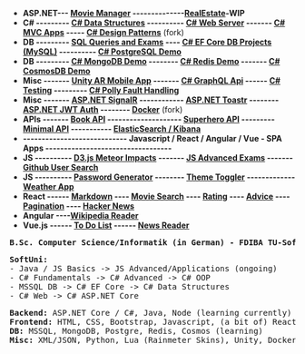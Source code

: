 - **ASP.NET--- [Movie Manager](https://github.com/ivaaak/ASP.NET-MovieManager) --------------[RealEstate](https://github.com/ivaaak/ASP.NET-RealEstate)-WIP**
- **C# ---------  [C# Data Structures](https://github.com/ivaaak/CSharp-Data-Structures) ---------- [C# Web Server](https://github.com/ivaaak/CSharp-Web-Server/tree/main/HTTP%20Server%20Basic) ------- [C# MVC Apps](https://github.com/ivaaak/CSharp-Web-Server) ----- [C# Design Patterns](https://github.com/ivaaak/CSharp-Design-Patterns)** (fork)
- **DB  --------- [SQL Queries and Exams](https://github.com/ivaaak/MS-SQL) ---- [C# EF Core DB Projects (MySQL)](https://github.com/ivaaak/CSharp-DB-EF-Core-Projects) ---------- [C# PostgreSQL Demo](https://github.com/ivaaak/CSharp-PostgreSQL-Repo-Demo)**
- **DB  --------- [C# MongoDB Demo](https://github.com/ivaaak/CSharp-MongoDB-Demo) -------- [C# Redis Demo](https://github.com/ivaaak/CSharp-Redis-Demo) ------- [C# CosmosDB Demo](https://github.com/ivaaak/CSharp-Cosmos-DB-Demo)**
- **Misc ------- [Unity AR Mobile App](https://github.com/ivaaak/Unity/tree/main/AR%20Furniture%20Test) ------- [C# GraphQL Api](https://github.com/ivaaak/GraphQL-Api-Demo) ------ [C# Testing](https://github.com/ivaaak/CSharp-Testing) --------- [C# Polly Fault Handling](https://github.com/ivaaak/CSharp-Polly-Request-Response)**
- **Misc  ------- [ASP.NET SignalR](https://github.com/ivaaak/SignalR-Demo/tree/main/SignalRChat) ------------ [ASP.NET Toastr](https://github.com/ivaaak/ASP.NET-Toastr-Demo) -------- [ASP.NET JWT Auth](https://github.com/ivaaak/ASP.NET-JWT-Auth) -------- [Docker](https://github.com/ivaaak/Docker)** (fork)
- **APIs ------- [Book API](https://github.com/ivaaak/CSharp-API/tree/main/ASP.NET%20BookAPI) -------------------- [Superhero API](https://github.com/ivaaak/CSharp-API/tree/main/ASP.NET%20SuperHeroAPI) --------- [Minimal API](https://github.com/ivaaak/CSharp-API/tree/main/ASP.NET%20MinimalAPI%20Auth) ----------- [ElasticSearch / Kibana](https://github.com/ivaaak/CSharp-ElasticSearch-Kibana)**
- **---------------------------- Javascript / React / Angular / Vue - SPA Apps ----------------------------------**
- **JS ---------- [D3.js Meteor Impacts](https://github.com/ivaaak/JS-D3-Map-Meteor-Impacts) ------- [JS Advanced Exams](https://github.com/ivaaak/JS-Advanced-Exams) ------- [Github User Search](https://github.com/ivaaak/JS-Github-User-Search)** 
- **JS ---------- [Password Generator](https://github.com/ivaaak/JS-Password-generator) -------- [Theme Toggler](https://github.com/ivaaak/JS-Theme-Toggle) ------------- [Weather App](https://github.com/ivaaak/JS-Weather-App)**
- **React ------  [Markdown](https://github.com/ivaaak/React-Markdown-Preview) ---- [Movie Search](https://github.com/ivaaak/React-MovieSearch-SPA) ---- [Rating](https://github.com/ivaaak/React-Rating-Component) ---- [Advice](https://github.com/ivaaak/React-Advice-Generator) ---- [Pagination](https://github.com/ivaaak/React-Pagination-Github) ---- [Hacker News](https://github.com/ivaaak/React-Hacker-News)**
- **Angular ----[Wikipedia Reader](https://github.com/ivaaak/Angular-Wikipedia-Reader)**
- **Vue.js ------ [To Do List](https://github.com/ivaaak/VueJS-To-Do-List) ------ [News Reader](https://github.com/ivaaak/Vue.js-News-Reader)**

<pre><b>B.Sc. Computer Science/Informatik (in German) - FDIBA TU-Sofia</b> - ongoing</pre>
<pre>
<b>SoftUni:</b>
- Java / JS Basics -> JS Advanced/Applications (ongoing)
- C# Fundamentals -> C# Advanced -> C# OOP
- MSSQL DB -> C# EF Core -> C# Data Structures
- C# Web -> C# ASP.NET Core
</pre>
<pre>
<b>Backend:</b> ASP.NET Core / C#, Java, Node (learning currently)
<b>Frontend:</b> HTML, CSS, Bootstrap, Javascript, (a bit of) React / Angular
<b>DB:</b> MSSQL, MongoDB, Postgre, Redis, Cosmos (learning)
<b>Misc:</b> XML/JSON, Python, Lua (Rainmeter Skins), Unity, Docker, Azure, Postman
</pre>
